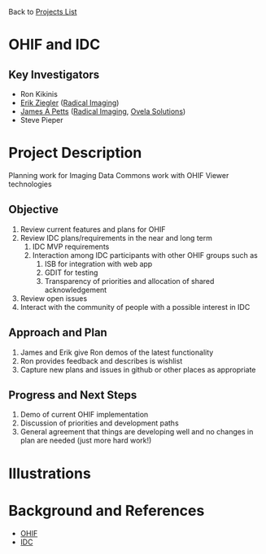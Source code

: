 Back to [Projects List](../../README.md#ProjectsList)

# OHIF and IDC

## Key Investigators

- Ron Kikinis
- [Erik Ziegler][erik] ([Radical Imaging][radical])
- [James A Petts][james] ([Radical Imaging][radical], [Ovela Solutions][OvelaSolutions])
- Steve Pieper

# Project Description

Planning work for Imaging Data Commons work with OHIF Viewer technologies

## Objective

<!-- Describe here WHAT you would like to achieve (what you will have as end result). -->

1. Review current features and plans for OHIF
1. Review IDC plans/requirements in the near and long term
    1. IDC MVP requirements
    1. Interaction among IDC participants with other OHIF groups such as
        1. ISB for integration with web app
        1. GDIT for testing
        1. Transparency of priorities and allocation of shared acknowledgement
1. Review open issues
1. Interact with the community of people with a possible interest in IDC

## Approach and Plan

<!-- Describe here HOW you would like to achieve the objectives stated above. -->

1. James and Erik give Ron demos of the latest functionality
1. Ron provides feedback and describes is wishlist
1. Capture new plans and issues in github or other places as appropriate

## Progress and Next Steps

<!-- Update this section as you make progress, describing of what you have ACTUALLY DONE. If there are specific steps that you could not complete then you can describe them here, too. -->

1. Demo of current OHIF implementation
1. Discussion of priorities and development paths
1. General agreement that things are developing well and no changes in plan are needed (just more hard work!)

# Illustrations

<!-- Add pictures and links to videos that demonstrate what has been accomplished.
![Description of picture](Example2.jpg)
![Some more images](Example2.jpg)
-->

# Background and References

* [OHIF](ohif.org)
* [IDC](https://imagingdatacommons.github.io/)

<!--
    Links
-->

[radical]: http://radicalimaging.com/
[james]: https://github.com/jamesapetts
[erik]: https://github.com/swederik
[OvelaSolutions]: https://www.ovelasolutions.com

